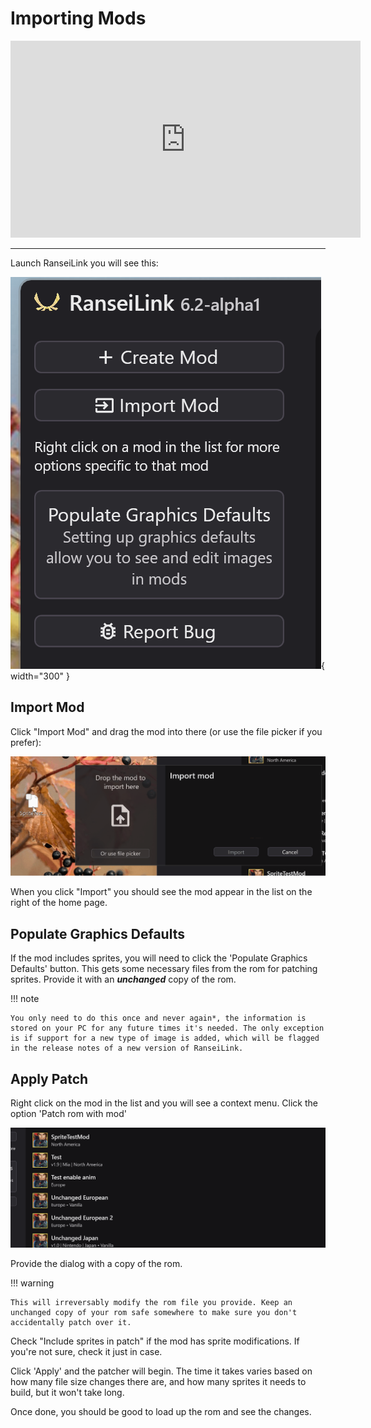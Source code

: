 # Importing Mods

<iframe width="560" height="315" src="https://www.youtube.com/embed/xV_ixtJKsCU?si=0s75u0fPdKrAk6Xl" title="YouTube video player" frameborder="0" allow="accelerometer; autoplay; clipboard-write; encrypted-media; gyroscope; picture-in-picture; web-share" referrerpolicy="strict-origin-when-cross-origin" allowfullscreen></iframe>

---

Launch RanseiLink you will see this:

![](./assets/home-screen-sidebar.png){ width="300" }

## Import Mod

Click "Import Mod" and drag the mod into there (or use the file picker if you prefer):

![Animated image showing a mod being dragged and dropped into the RanseiLink window](../assets/import-mod-drag.gif)

When you click "Import" you should see the mod appear in the list on the right of the home page.

## Populate Graphics Defaults

If the mod includes sprites, you will need to click the 'Populate Graphics Defaults' button. This gets some necessary files from the rom for patching sprites. Provide it with an ***unchanged*** copy of the rom.

!!! note

    You only need to do this once and never again*, the information is stored on your PC for any future times it's needed. The only exception is if support for a new type of image is added, which will be flagged in the release notes of a new version of RanseiLink.

## Apply Patch

Right click on the mod in the list and you will see a context menu. Click the option 'Patch rom with mod'

![Animated image showing the right click menu being openend on a mod and patch option being selected](../assets/patch-rom-menu.gif)

Provide the dialog with a copy of the rom.

!!! warning

    This will irreversably modify the rom file you provide. Keep an unchanged copy of your rom safe somewhere to make sure you don't accidentally patch over it.

Check "Include sprites in patch" if the mod has sprite modifications. If you're not sure, check it just in case.

Click 'Apply' and the patcher will begin. The time it takes varies based on how many file size changes there are, and how many sprites it needs to build, but it won't take long.

Once done, you should be good to load up the rom and see the changes.